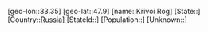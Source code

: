 ﻿---
location: [47.9,33.35]
type: City
tags:
- geo/City


SpocWebEntityId: 31653
isDeleted: false
confidential: public

---
[geo-lon::33.35]
[geo-lat::47.9]
[name::Krivoi Rog]
[State::]
[Country::[Russia](geo/Continent/Europe/Russia.md)]
[StateId::]
[Population::]
[Unknown::]

